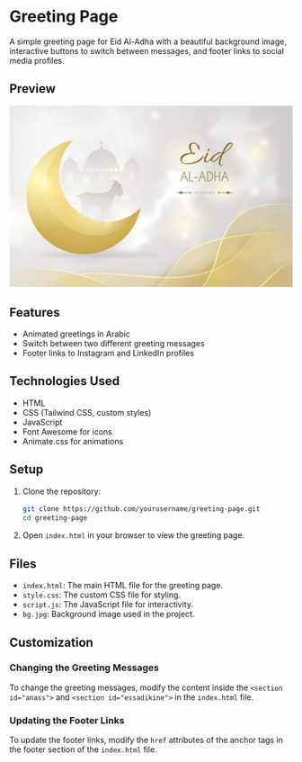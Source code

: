# Greeting Page

A simple greeting page for Eid Al-Adha with a beautiful background image, interactive buttons to switch between messages, and footer links to social media profiles.

## Preview

![Eid Al-Adha](./bg.jpg)

## Features

- Animated greetings in Arabic
- Switch between two different greeting messages
- Footer links to Instagram and LinkedIn profiles

## Technologies Used

- HTML
- CSS (Tailwind CSS, custom styles)
- JavaScript
- Font Awesome for icons
- Animate.css for animations

## Setup

1. Clone the repository:
    ```bash
    git clone https://github.com/yourusername/greeting-page.git
    cd greeting-page
    ```

2. Open `index.html` in your browser to view the greeting page.

## Files

- `index.html`: The main HTML file for the greeting page.
- `style.css`: The custom CSS file for styling.
- `script.js`: The JavaScript file for interactivity.
- `bg.jpg`: Background image used in the project.

## Customization

### Changing the Greeting Messages

To change the greeting messages, modify the content inside the `<section id="anass">` and `<section id="essadikine">` in the `index.html` file.

### Updating the Footer Links

To update the footer links, modify the `href` attributes of the anchor tags in the footer section of the `index.html` file.
